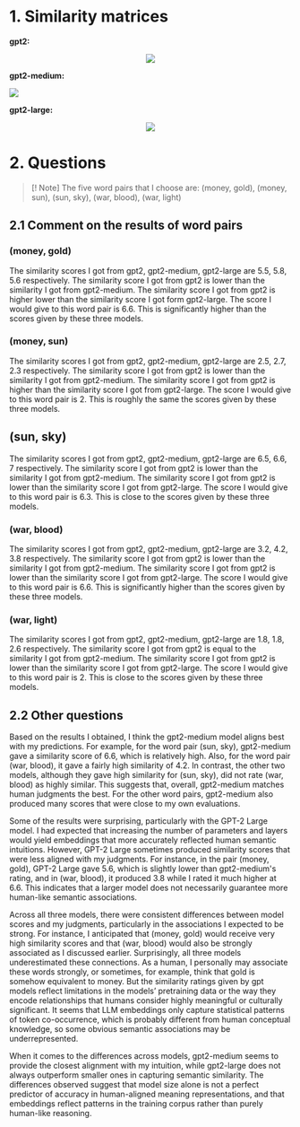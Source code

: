 # 1. Similarity matrices

**gpt2:**
<div style='text-align:center'>
<img src='Pasted image 20251005205111.png'>
</div>

**gpt2-medium:**
<div styel='text-align:center'>
<img src='Pasted image 20251005205341.png'>
</div>

**gpt2-large:**
<div style='text-align:center'>
<img src='Pasted image 20251005205645.png'>
</div>

# 2. Questions
>[! Note]
>The five word pairs that I choose are:
>(money, gold), (money, sun), (sun, sky), (war, blood), (war, light)
## 2.1 Comment on the results of word pairs
### (money, gold)

The similarity scores I got from gpt2, gpt2-medium, gpt2-large are $5.5$, $5.8$, $5.6$ respectively. The similarity score I got from gpt2 is lower than the similarity I got from gpt2-medium. The similarity score I got from gpt2 is higher lower than the similarity score I got form gpt2-large. The score I would give to this word pair is $6.6$. This is significantly higher than the scores given by these three models.

### (money, sun)

The similarity scores I got from gpt2, gpt2-medium, gpt2-large are $2.5$, $2.7$, $2.3$ respectively. The similarity score I got from gpt2 is lower than the similarity I got from gpt2-medium. The similarity score I got from gpt2 is higher than the similarity score I got from gpt2-large. The score I would give to this word pair is $2$. This is roughly the same the scores given by these three models.
## (sun, sky)

The similarity scores I got from gpt2, gpt2-medium, gpt2-large are $6.5$, $6.6$, $7$ respectively. The similarity score I got from gpt2 is lower than the similarity I got from gpt2-medium. The similarity score I got from gpt2 is lower than the similarity score I got from gpt2-large. The score I would give to this word pair is $6.3$. This is close to the scores given by these three models.
### (war, blood)

The similarity scores I got from gpt2, gpt2-medium, gpt2-large are $3.2$, $4.2$, $3.8$ respectively. The similarity score I got from gpt2 is lower than the similarity I got from gpt2-medium. The similarity score I got from gpt2 is lower than the similarity score I got from gpt2-large. The score I would give to this word pair is $6.6$. This is significantly higher than the scores given by these three models.

### (war, light)

The similarity scores I got from gpt2, gpt2-medium, gpt2-large are $1.8$, $1.8$, $2.6$ respectively. The similarity score I got from gpt2 is equal to the similarity I got from gpt2-medium. The similarity score I got from gpt2 is lower than the similarity score I got from gpt2-large. The score I would give to this word pair is $2$. This is close to the scores given by these three models.

## 2.2 Other questions

Based on the results I obtained, I think the gpt2-medium model aligns best with my predictions. For example, for the word pair (sun, sky), gpt2-medium gave a similarity score of $6.6$, which is relatively high. Also, for the word pair (war, blood), it gave a fairly high similarity of $4.2$. In contrast, the other two models, although they gave high similarity for (sun, sky), did not rate (war, blood) as highly similar. This suggests that, overall, gpt2-medium matches human judgments the best. For the other word pairs, gpt2-medium also produced many scores that were close to my own evaluations.

Some of the results were surprising, particularly with the GPT-2 Large model. I had expected that increasing the number of parameters and layers would yield embeddings that more accurately reflected human semantic intuitions. However, GPT-2 Large sometimes produced similarity scores that were less aligned with my judgments. For instance, in the pair (money, gold), GPT-2 Large gave 5.6, which is slightly lower than gpt2-medium's rating, and in (war, blood), it produced 3.8 while I rated it much higher at 6.6. This indicates that a larger model does not necessarily guarantee more human-like semantic associations.

Across all three models, there were consistent differences between model scores and my judgments, particularly in the associations I expected to be strong. For instance, I anticipated that (money, gold) would receive very high similarity scores and that (war, blood) would also be strongly associated as I discussed earlier. Surprisingly, all three models underestimated these connections. As a human, I personally may associate these words strongly, or sometimes, for example, think that gold is somehow equivalent to money. But the similarity ratings given by gpt models reflect limitations in the models’ pretraining data or the way they encode relationships that humans consider highly meaningful or culturally significant. It seems that LLM embeddings only capture statistical patterns of token co-occurrence, which is probably different from human conceptual knowledge, so some obvious semantic associations may be underrepresented.

When it comes to the differences across models, gpt2-medium seems to provide the closest alignment with my intuition, while gpt2-large does not always outperform smaller ones in capturing semantic similarity. The differences observed suggest that model size alone is not a perfect predictor of accuracy in human-aligned meaning representations, and that embeddings reflect patterns in the training corpus rather than purely human-like reasoning. 